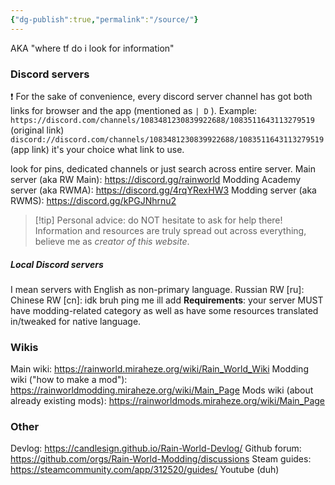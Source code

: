 ```yaml
---
{"dg-publish":true,"permalink":"/source/"}
---
```


AKA "where tf do i look for information"

### Discord servers
❗ For the sake of convenience, every discord server channel has got both links for browser and the app (mentioned as ``| D`` ). Example:
``https://discord.com/channels/1083481230839922688/1083511643113279519`` (original link)
``discord://discord.com/channels/1083481230839922688/1083511643113279519`` (app link)
it's your choice what link to use.

look for pins, dedicated channels or just search across entire server.
Main server (aka RW Main): https://discord.gg/rainworld
Modding Academy server (aka RWMA): https://discord.gg/4rqYRexHW3
Modding server (aka RWMS): https://discord.gg/kPGJNhrnu2

  
> [!tip] Personal advice: do NOT hesitate to ask for help there!
> Information and resources are truly spread out across everything, believe me as _creator of this website_.
##### Local Discord servers
I mean servers with English as non-primary language.
Russian RW \[ru]:
Chinese RW \[cn]:
idk bruh ping me ill add
**Requirements**: your server MUST have modding-related category as well as have some resources translated in/tweaked for native language. 

### Wikis
Main wiki: https://rainworld.miraheze.org/wiki/Rain_World_Wiki
Modding wiki ("how to make a mod"): https://rainworldmodding.miraheze.org/wiki/Main_Page
Mods wiki (about already existing mods): https://rainworldmods.miraheze.org/wiki/Main_Page

### Other
Devlog: https://candlesign.github.io/Rain-World-Devlog/
Github forum: https://github.com/orgs/Rain-World-Modding/discussions
Steam guides: https://steamcommunity.com/app/312520/guides/
Youtube (duh)
